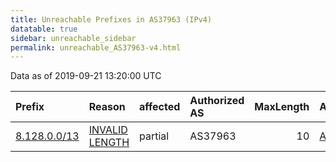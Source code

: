 ```yaml
---
title: Unreachable Prefixes in AS37963 (IPv4)
datatable: true
sidebar: unreachable_sidebar
permalink: unreachable_AS37963-v4.html
---
```


Data as of 2019-09-21 13:20:00 UTC


<div class="datatable-begin"></div>

| Prefix                                             | Reason                                                                                                 | affected   | Authorized AS   |   MaxLength | Anchor                                       |   unreachable /24s |
|:---------------------------------------------------|:-------------------------------------------------------------------------------------------------------|:-----------|:----------------|------------:|:---------------------------------------------|-------------------:|
| [8.128.0.0/13](https://stat.ripe.net/8.128.0.0/13) | [INVALID LENGTH](https://rpki-validator.ripe.net/announcement-preview?asn=AS37963&prefix=8.128.0.0/13) | partial    | AS37963         |          10 | [APNIC](unreachable_APNIC_RPKI_Root-v4.html) |               2048 |

<div class="datatable-end"></div>